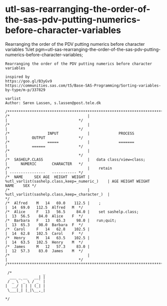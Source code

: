 # utl-sas-rearranging-the-order-of-the-sas-pdv-putting-numerics-before-character-variables
Rearranging the order of the PDV putting numerics before character variables 
    %let pgm=utl-sas-rearranging-the-order-of-the-sas-pdv-putting-numerics-before-character-variables;

    Rearranging the order of the PDV putting numerics before character variables

    inspired by
    https://goo.gl/B3yGv9
    https://communities.sas.com/t5/Base-SAS-Programming/Sorting-variables-by-type/m-p/337829

    varlist
    Author: Søren Lassen, s.lassen@post.tele.dk

    /**************************************************************************************************************************/
    /*                                   |                                                   |                                */
    /*                                   |                                                   |                                */
    /*                 INPUT             |             PROCESS                               |           OUTPUT               */
    /*                 =====             |             =======                               |           ======               */
    /*                                   |                                                   |                                */
    /*  SASHELP.CLASS                    |   data class/view=class;                          |      NUMERIC       CHARACTER   */
    /*                                   |    retain                                         | ----------------   ----------- */
    /*  NAME     SEX AGE  HEIGHT  WEIGHT |     %utl_varlist(sashelp.class,keep=_numeric_)    | AGE HEIGHT WEIGHT  NAME    SEX */
    /*                                   |     %utl_varlist(sashelp.class,keep=_character_)  |                                */
    /*  Alfred    M   14   69.0    112.5 |    ;                                              |  14  69.0   112.5  Alfred   M  */
    /*  Alice     F   13   56.5     84.0 |    set sashelp.class;                             |  13  56.5    84.0  Alice    F  */
    /*  Barbara   F   13   65.3     98.0 |   run;quit;                                       |  13  65.3    98.0  Barbara  F  */
    /*  Carol     F   14   62.8    102.5 |                                                   |  14  62.8   102.5  Carol    F  */
    /*  Henry     M   14   63.5    102.5 |                                                   |  14  63.5   102.5  Henry    M  */
    /*  James     M   12   57.3     83.0 |                                                   |  12  57.3    83.0  James    M  */
    /*                                   |                                                   |                                */
    /**************************************************************************************************************************/

     /*              _
      ___ _ __   __| |
     / _ \ `_ \ / _` |
    |  __/ | | | (_| |
     \___|_| |_|\__,_|

    */



